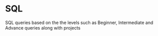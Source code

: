# SQL
SQL queries based on the the levels such as Beginner, Intermediate and Advance queries along with projects
